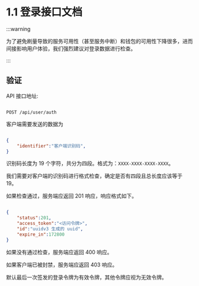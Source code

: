# 1.1 登录接口文档

:::warning

为了避免刷量导致的服务可用性（甚至服务中断）和钱包的可用性下降很多，进而间接影响用户体验，我们强烈建议对登录数据进行检查。

:::

## 验证

API 接口地址:

```http

POST /api/user/auth

```

客户端需要发送的数据为

```json

{
    "identifier":"客户端识别码",
}

```

识别码长度为 19 个字符，共分为四段。格式为：`XXXX-XXXX-XXXX-XXXX`。

我们需要对客户端的识别码进行格式检查，确定是否有四段且总长度应该等于 19。

如果检查通过，服务端应返回 201 响应，响应格式如下。

```json

{
    "status":201,
    "access_token":"<访问令牌>",
    "id":"uuidv3 生成的 uuid",
    "expire_in":172800
}

```

如果没有通过检查，服务端应返回 400 响应。


如果客户端已被封禁，服务端应返回 403 响应。

默认最后一次签发的登录令牌为有效令牌，其他令牌应视为无效令牌。